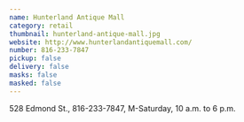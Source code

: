 ```yaml
---
name: Hunterland Antique Mall
category: retail
thumbnail: hunterland-antique-mall.jpg
website: http://www.hunterlandantiquemall.com/
number: 816-233-7847
pickup: false
delivery: false
masks: false
masked: false
---
```

528 Edmond St., 816-233-7847, M-Saturday, 10 a.m. to 6 p.m.